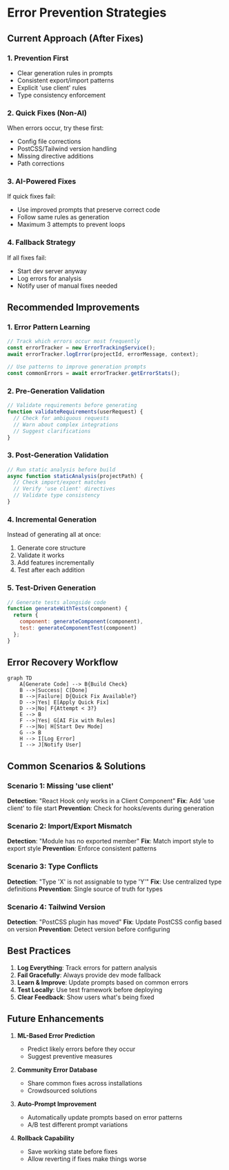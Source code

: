 # Error Prevention Strategies

## Current Approach (After Fixes)

### 1. **Prevention First**
- Clear generation rules in prompts
- Consistent export/import patterns
- Explicit 'use client' rules
- Type consistency enforcement

### 2. **Quick Fixes (Non-AI)**
When errors occur, try these first:
- Config file corrections
- PostCSS/Tailwind version handling
- Missing directive additions
- Path corrections

### 3. **AI-Powered Fixes**
If quick fixes fail:
- Use improved prompts that preserve correct code
- Follow same rules as generation
- Maximum 3 attempts to prevent loops

### 4. **Fallback Strategy**
If all fixes fail:
- Start dev server anyway
- Log errors for analysis
- Notify user of manual fixes needed

## Recommended Improvements

### 1. **Error Pattern Learning**
```javascript
// Track which errors occur most frequently
const errorTracker = new ErrorTrackingService();
await errorTracker.logError(projectId, errorMessage, context);

// Use patterns to improve generation prompts
const commonErrors = await errorTracker.getErrorStats();
```

### 2. **Pre-Generation Validation**
```javascript
// Validate requirements before generating
function validateRequirements(userRequest) {
  // Check for ambiguous requests
  // Warn about complex integrations
  // Suggest clarifications
}
```

### 3. **Post-Generation Validation**
```javascript
// Run static analysis before build
async function staticAnalysis(projectPath) {
  // Check import/export matches
  // Verify 'use client' directives
  // Validate type consistency
}
```

### 4. **Incremental Generation**
Instead of generating all at once:
1. Generate core structure
2. Validate it works
3. Add features incrementally
4. Test after each addition

### 5. **Test-Driven Generation**
```javascript
// Generate tests alongside code
function generateWithTests(component) {
  return {
    component: generateComponent(component),
    test: generateComponentTest(component)
  };
}
```

## Error Recovery Workflow

```mermaid
graph TD
    A[Generate Code] --> B{Build Check}
    B -->|Success| C[Done]
    B -->|Failure| D{Quick Fix Available?}
    D -->|Yes| E[Apply Quick Fix]
    D -->|No| F{Attempt < 3?}
    E --> B
    F -->|Yes| G[AI Fix with Rules]
    F -->|No| H[Start Dev Mode]
    G --> B
    H --> I[Log Error]
    I --> J[Notify User]
```

## Common Scenarios & Solutions

### Scenario 1: Missing 'use client'
**Detection**: "React Hook only works in a Client Component"
**Fix**: Add 'use client' to file start
**Prevention**: Check for hooks/events during generation

### Scenario 2: Import/Export Mismatch
**Detection**: "Module has no exported member"
**Fix**: Match import style to export style
**Prevention**: Enforce consistent patterns

### Scenario 3: Type Conflicts
**Detection**: "Type 'X' is not assignable to type 'Y'"
**Fix**: Use centralized type definitions
**Prevention**: Single source of truth for types

### Scenario 4: Tailwind Version
**Detection**: "PostCSS plugin has moved"
**Fix**: Update PostCSS config based on version
**Prevention**: Detect version before configuring

## Best Practices

1. **Log Everything**: Track errors for pattern analysis
2. **Fail Gracefully**: Always provide dev mode fallback
3. **Learn & Improve**: Update prompts based on common errors
4. **Test Locally**: Use test framework before deploying
5. **Clear Feedback**: Show users what's being fixed

## Future Enhancements

1. **ML-Based Error Prediction**
   - Predict likely errors before they occur
   - Suggest preventive measures

2. **Community Error Database**
   - Share common fixes across installations
   - Crowdsourced solutions

3. **Auto-Prompt Improvement**
   - Automatically update prompts based on error patterns
   - A/B test different prompt variations

4. **Rollback Capability**
   - Save working state before fixes
   - Allow reverting if fixes make things worse